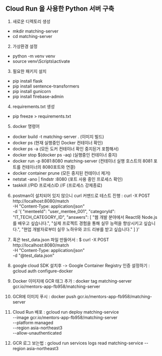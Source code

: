 ## Cloud Run 을 사용한 Python 서버 구축

1. 새로운 디렉토리 생성

- mkdir matching-server
- cd matching-server

2. 가상환경 설정

- python -m venv venv
- source venv\Scripts\activate

3. 필요한 패키지 설치

- pip install flask
- pip install sentence-transformers
- pip install gunicorn
- pip install firebase-admin

4. requirements.txt 생성

- pip freeze > requirements.txt

5. docker 명령어

- docker build -t matching-server . (이미지 빌드)
- docker ps (현재 실행중인 Docker 컨테이너 확인)
- docker ps -a (모든 도커 컨테이너 확인 중지된거 포함해서)
- docker stop $(docker ps -aq) (실행중인 컨테이너 중지)
- docker run -p 8081:8080 matching-server (컨테이너 실행 호스트의 8081 포트를 컨테이너의 8080포트와 연결)
- docker container prune (모든 중지된 컨테이너 제거)
- netstat -ano | findstr :8080 (포트 사용 중인 프로세스 확인)
- taskkill //PID 프로세스ID //F (프로세스 강제종료)

6. postman이 설치되어 있지 않으니 curl 커맨드로 테스트 진행
   : curl -X POST http://localhost:8080/match \
    -H "Content-Type: application/json" \
    -d '{
   "menteeId": "user_mentee_001",
   "categoryId": "IT_TECH_CATEGORY_ID",
   "answers": [
   "웹 개발 분야에서 React와 Node.js를 배우고 싶습니다.",
   "실제 프로젝트 경험을 통해 실무 능력을 향상시키고 싶습니다.",
   "현업 개발자로부터 실무 노하우와 코드 리뷰를 받고 싶습니다."
   ]
   }'

7. 혹은 test_data.json 파일 만들어서
   : $ curl -X POST http://localhost:8080/match \
    -H "Content-Type: application/json" \
    -d "@test_data.json"

8. google cloud SDK 설치후 -> Google Container Registry 인증 설정하기 : gcloud auth configure-docker
9. Docker 이미지에 GCR 태그 추가 : docker tag matching-server gcr.io/mentors-app-fb958/matching-server
10. GCR에 이미지 푸시 : docker push gcr.io/mentors-app-fb958/matching-server
11. Cloud Run 배포 :
    gcloud run deploy matching-service \
     --image gcr.io/mentors-app-fb958/matching-server \
     --platform managed \
     --region asia-northeast3 \
     --allow-unauthenticated
12. GCR 로그 보는법 : gcloud run services logs read matching-service --region asia-northeast3
